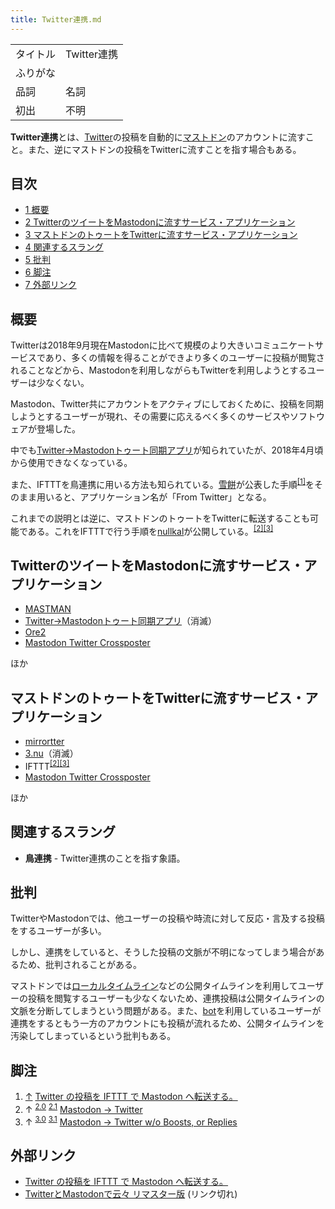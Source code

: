 ```yaml
---
title: Twitter連携.md
---
```

<div>

|          |             |
|----------|-------------|
| タイトル | Twitter連携 |
| ふりがな |             |
| 品詞     | 名詞        |
| 初出     | 不明        |

  
**Twitter連携**とは、[Twitter](/Twitter "Twitter")の投稿を自動的に[マストドン](/Mastodon "Mastodon")のアカウントに流すこと。また、逆にマストドンの投稿をTwitterに流すことを指す場合もある。

<div>

<div lang="ja" dir="ltr">

## 目次

</div>

-   [1 概要](#.E6.A6.82.E8.A6.81)
-   [2 TwitterのツイートをMastodonに流すサービス・アプリケーション](#Twitter.E3.81.AE.E3.83.84.E3.82.A4.E3.83.BC.E3.83.88.E3.82.92Mastodon.E3.81.AB.E6.B5.81.E3.81.99.E3.82.B5.E3.83.BC.E3.83.93.E3.82.B9.E3.83.BB.E3.82.A2.E3.83.97.E3.83.AA.E3.82.B1.E3.83.BC.E3.82.B7.E3.83.A7.E3.83.B3)
-   [3 マストドンのトゥートをTwitterに流すサービス・アプリケーション](#.E3.83.9E.E3.82.B9.E3.83.88.E3.83.89.E3.83.B3.E3.81.AE.E3.83.88.E3.82.A5.E3.83.BC.E3.83.88.E3.82.92Twitter.E3.81.AB.E6.B5.81.E3.81.99.E3.82.B5.E3.83.BC.E3.83.93.E3.82.B9.E3.83.BB.E3.82.A2.E3.83.97.E3.83.AA.E3.82.B1.E3.83.BC.E3.82.B7.E3.83.A7.E3.83.B3)
-   [4 関連するスラング](#.E9.96.A2.E9.80.A3.E3.81.99.E3.82.8B.E3.82.B9.E3.83.A9.E3.83.B3.E3.82.B0)
-   [5 批判](#.E6.89.B9.E5.88.A4)
-   [6 脚注](#.E8.84.9A.E6.B3.A8)
-   [7 外部リンク](#.E5.A4.96.E9.83.A8.E3.83.AA.E3.83.B3.E3.82.AF)

</div>

## 概要

Twitterは2018年9月現在Mastodonに比べて規模のより大きいコミュニケートサービスであり、多くの情報を得ることができより多くのユーザーに投稿が閲覧されることなどから、Mastodonを利用しながらもTwitterを利用しようとするユーザーは少なくない。

Mastodon、Twitter共にアカウントをアクティブにしておくために、投稿を同期しようとするユーザーが現れ、その需要に応えるべく多くのサービスやソフトウェアが登場した。

中でも[Twitter→Mastodonトゥート同期アプリ](/Twitter%E2%86%92Mastodon%E3%83%88%E3%82%A5%E3%83%BC%E3%83%88%E5%90%8C%E6%9C%9F%E3%82%A2%E3%83%97%E3%83%AA "Twitter→Mastodonトゥート同期アプリ")が知られていたが、2018年4月頃から使用できなくなっている。

また、IFTTTを鳥連携に用いる方法も知られている。[雪餅](/%E9%9B%AA%E9%A4%85 "雪餅")が公表した手順<sup>[\[1\]](#cite_note-yukimochiifttt-1)</sup>をそのまま用いると、アプリケーション名が「From Twitter」となる。

これまでの説明とは逆に、マストドンのトゥートをTwitterに転送することも可能である。これをIFTTTで行う手順を[nullkal](/Nullkal "Nullkal")が公開している。<sup>[\[2\]](#cite_note-nullkalnormal-2)[\[3\]](#cite_note-nullkalnonbstrpl-3)</sup>

## TwitterのツイートをMastodonに流すサービス・アプリケーション

-   [MASTMAN](/MASTMAN "MASTMAN")
-   [Twitter→Mastodonトゥート同期アプリ](/Twitter%E2%86%92Mastodon%E3%83%88%E3%82%A5%E3%83%BC%E3%83%88%E5%90%8C%E6%9C%9F%E3%82%A2%E3%83%97%E3%83%AA "Twitter→Mastodonトゥート同期アプリ")（消滅）
-   [Ore2](/Ore2 "Ore2 (存在しないページ)")
-   <a href="https://crossposter.masto.donte.com.br/" rel="nofollow">Mastodon Twitter Crossposter</a>

ほか

## マストドンのトゥートをTwitterに流すサービス・アプリケーション

-   [mirrortter](/Mirrortter "Mirrortter")
-   [3.nu](/3.nu "3.nu")（消滅）
-   IFTTT<sup>[\[2\]](#cite_note-nullkalnormal-2)[\[3\]](#cite_note-nullkalnonbstrpl-3)</sup>
-   <a href="https://crossposter.masto.donte.com.br/" rel="nofollow">Mastodon Twitter Crossposter</a>

ほか

## 関連するスラング

-   **鳥連携** - Twitter連携のことを指す象語。

## 批判

TwitterやMastodonでは、他ユーザーの投稿や時流に対して反応・言及する投稿をするユーザーが多い。

しかし、連携をしていると、そうした投稿の文脈が不明になってしまう場合があるため、批判されることがある。

マストドンでは[ローカルタイムライン](/%E3%83%AD%E3%83%BC%E3%82%AB%E3%83%AB%E3%82%BF%E3%82%A4%E3%83%A0%E3%83%A9%E3%82%A4%E3%83%B3 "ローカルタイムライン")などの公開タイムラインを利用してユーザーの投稿を閲覧するユーザーも少なくないため、連携投稿は公開タイムラインの文脈を分断してしまうという問題がある。また、[bot](/Bot "Bot")を利用しているユーザーが連携をするともう一方のアカウントにも投稿が流れるため、公開タイムラインを汚染してしまっているという批判もある。

## 脚注

<div>

1.  [↑](#cite_ref-yukimochiifttt_1-0) <a href="https://qiita.com/yukimochi/items/f80a50a4486d0cb770dc" rel="nofollow">Twitter の投稿を IFTTT で Mastodon へ転送する。</a>
2.  ↑ <sup>[2.0](#cite_ref-nullkalnormal_2-0)</sup> <sup>[2.1](#cite_ref-nullkalnormal_2-1)</sup> <a href="https://ifttt.com/applets/zVRwYKr4-mastodon-twitter" rel="nofollow">Mastodon → Twitter</a>
3.  ↑ <sup>[3.0](#cite_ref-nullkalnonbstrpl_3-0)</sup> <sup>[3.1](#cite_ref-nullkalnonbstrpl_3-1)</sup> <a href="https://ifttt.com/applets/MbDvrAym-mastodon-twitter-w-o-boosts-or-replies" rel="nofollow">Mastodon → Twitter w/o Boosts, or Replies</a>

</div>

## 外部リンク

-   <a href="https://qiita.com/yukimochi/items/f80a50a4486d0cb770dc" rel="nofollow">Twitter の投稿を IFTTT で Mastodon へ転送する。</a>
-   <a href="http://yukkurisinai.hatenablog.com/entry/2017/05/12/094449" rel="nofollow">TwitterとMastodonで云々 リマスター版</a> (リンク切れ)

</div>
